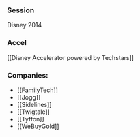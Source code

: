 
### Session
Disney 2014

### Accel
[[Disney Accelerator powered by Techstars]]

### Companies:
- [[FamilyTech]]
- [[Jogg]]
- [[Sidelines]]
- [[Twigtale]]
- [[Tyffon]]
- [[WeBuyGold]]


